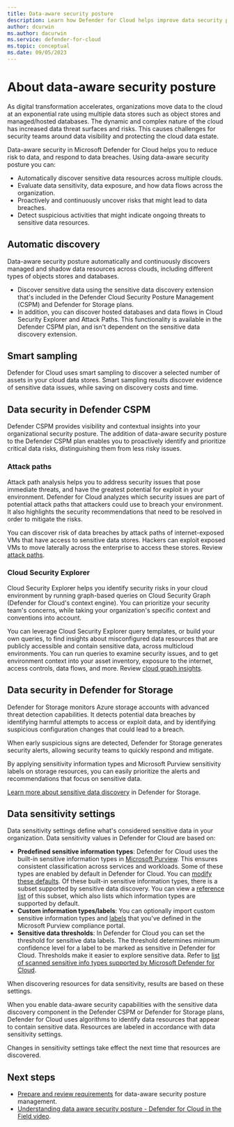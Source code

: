 ```yaml
---
title: Data-aware security posture 
description: Learn how Defender for Cloud helps improve data security posture in a multicloud environment.
author: dcurwin
ms.author: dacurwin
ms.service: defender-for-cloud
ms.topic: conceptual
ms.date: 09/05/2023
---
```

# About data-aware security posture

As digital transformation accelerates, organizations move data to the cloud at an exponential rate using multiple data stores such as object stores and managed/hosted databases. The dynamic and complex nature of the cloud has increased data threat surfaces and risks. This causes challenges for security teams around data visibility and protecting the cloud data estate.

Data-aware security in Microsoft Defender for Cloud helps you to reduce risk to data, and respond to data breaches. Using data-aware security posture you can:

- Automatically discover sensitive data resources across multiple clouds.
- Evaluate data sensitivity, data exposure, and how data flows across the organization.
- Proactively and continuously uncover risks that might lead to data breaches.
- Detect suspicious activities that might indicate ongoing threats to sensitive data resources.

## Automatic discovery

Data-aware security posture automatically and continuously discovers managed and shadow data resources across clouds, including different types of objects stores and databases.

- Discover sensitive data using the sensitive data discovery extension that's included in the Defender Cloud Security Posture Management (CSPM) and Defender for Storage plans.
- In addition, you can discover hosted databases and data flows in Cloud Security Explorer and Attack Paths. This functionality is available in the Defender CSPM plan, and isn't dependent on the sensitive data discovery extension.

## Smart sampling

Defender for Cloud uses smart sampling to discover a selected number of assets in your cloud data stores. Smart sampling results discover evidence of sensitive data issues, while saving on discovery costs and time.

## Data security in Defender CSPM

Defender CSPM provides visibility and contextual insights into your organizational security posture. The addition of data-aware security posture to the Defender CSPM plan enables you to proactively identify and prioritize critical data risks, distinguishing them from less risky issues.

### Attack paths

Attack path analysis helps you to address security issues that pose immediate threats, and have the greatest potential for exploit in your environment. Defender for Cloud analyzes which security issues are part of potential attack paths that attackers could use to breach your environment. It also highlights the security recommendations that need to be resolved in order to mitigate the risks.

You can discover risk of data breaches by attack paths of internet-exposed VMs that have access to sensitive data stores. Hackers can exploit exposed VMs to move laterally across the enterprise to access these stores. Review [attack paths](attack-path-reference.md#attack-paths).

### Cloud Security Explorer

Cloud Security Explorer helps you identify security risks in your cloud environment by running graph-based queries on Cloud Security Graph (Defender for Cloud's context engine). You can prioritize your security team's concerns, while taking your organization's specific context and conventions into account.

You can leverage Cloud Security Explorer query templates, or build your own queries, to find insights about misconfigured data resources that are publicly accessible and contain sensitive data, across multicloud environments. You can run queries to examine security issues, and to get environment context into your asset inventory, exposure to the internet, access controls, data flows, and more. Review [cloud graph insights](attack-path-reference.md#cloud-security-graph-components-list).

## Data security in Defender for Storage

Defender for Storage monitors Azure storage accounts with advanced threat detection capabilities. It detects potential data breaches by identifying harmful attempts to access or exploit data, and by identifying suspicious configuration changes that could lead to a breach.

When early suspicious signs are detected, Defender for Storage generates security alerts, allowing security teams to quickly respond and mitigate.

By applying sensitivity information types and Microsoft Purview sensitivity labels on storage resources, you can easily prioritize the alerts and recommendations that focus on sensitive data.

[Learn more about sensitive data discovery](defender-for-storage-data-sensitivity.md) in Defender for Storage.

## Data sensitivity settings

Data sensitivity settings define what's considered sensitive data in your organization. Data sensitivity values in Defender for Cloud are based on:

- **Predefined sensitive information types**: Defender for Cloud uses the built-in sensitive information types in [Microsoft Purview](/microsoft-365/compliance/sensitive-information-type-learn-about). This ensures consistent classification across services and workloads. Some of these types are enabled by default in Defender for Cloud. You can [modify these defaults](data-sensitivity-settings.md). Of these built-in sensitive information types, there is a subset supported by sensitive data discovery. You can view a [reference list](sensitive-info-types-supported-by-mdc.md) of this subset, which also lists which information types are supported by default.  
- **Custom information types/labels**: You can optionally import custom sensitive information types and [labels](/microsoft-365/compliance/sensitivity-labels) that you've defined in the Microsoft Purview compliance portal.
- **Sensitive data thresholds**: In Defender for Cloud you can set the threshold for sensitive data labels. The threshold determines minimum confidence level for a label to be marked as sensitive in Defender for Cloud. Thresholds make it easier to explore sensitive data.
Refer to [list of scanned sensitive info types supported by Microsoft Defender for Cloud](sensitive-info-types-supported-by-mdc.md).

When discovering resources for data sensitivity, results are based on these settings.

When you enable data-aware security capabilities with the sensitive data discovery component in the Defender CSPM or Defender for Storage plans, Defender for Cloud uses algorithms to identify data resources that appear to contain sensitive data. Resources are labeled in accordance with data sensitivity settings.

Changes in sensitivity settings take effect the next time that resources are discovered.

## Next steps

- [Prepare and review requirements](concept-data-security-posture-prepare.md) for data-aware security posture management.
- [Understanding data aware security posture - Defender for Cloud in the Field video](episode-thirty-one.md).
